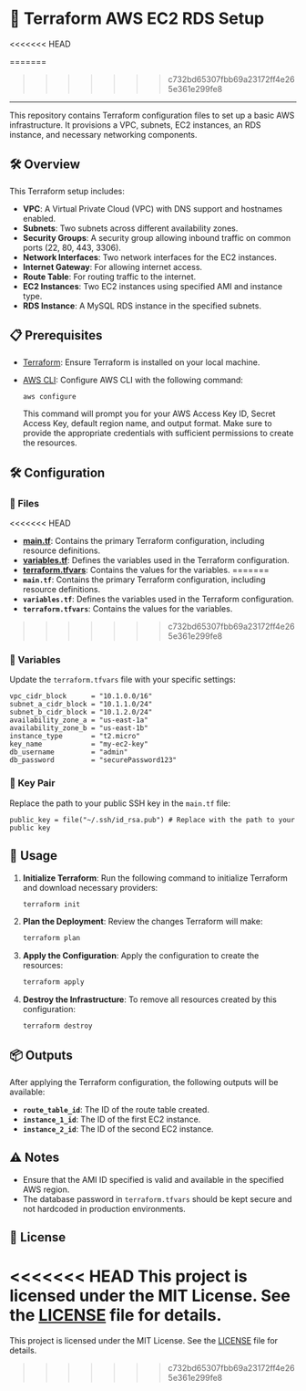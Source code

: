 # 🌟 Terraform AWS EC2 RDS Setup
<<<<<<< HEAD

=======
>>>>>>> c732bd65307fbb69a23172ff4e265e361e299fe8
---
This repository contains Terraform configuration files to set up a basic AWS infrastructure. It provisions a VPC, subnets, EC2 instances, an RDS instance, and necessary networking components.

## 🛠️ Overview

This Terraform setup includes:

- **VPC**: A Virtual Private Cloud (VPC) with DNS support and hostnames enabled.
- **Subnets**: Two subnets across different availability zones.
- **Security Groups**: A security group allowing inbound traffic on common ports (22, 80, 443, 3306).
- **Network Interfaces**: Two network interfaces for the EC2 instances.
- **Internet Gateway**: For allowing internet access.
- **Route Table**: For routing traffic to the internet.
- **EC2 Instances**: Two EC2 instances using specified AMI and instance type.
- **RDS Instance**: A MySQL RDS instance in the specified subnets.

## 📋 Prerequisites

- [Terraform](https://www.terraform.io/downloads): Ensure Terraform is installed on your local machine.
- [AWS CLI](https://aws.amazon.com/cli/): Configure AWS CLI with the following command:

    ```bash
    aws configure
    ```

    This command will prompt you for your AWS Access Key ID, Secret Access Key, default region name, and output format. Make sure to provide the appropriate credentials with sufficient permissions to create the resources.

## 🛠️ Configuration

### 📂 Files

<<<<<<< HEAD
- **[main.tf](https://github.com/prudvikeshav/terraform-ec2-rds-setup/blob/main/main.tf)**: Contains the primary Terraform configuration, including resource definitions.
- **[variables.tf](https://github.com/prudvikeshav/terraform-ec2-rds-setup/blob/main/variables.tf)**: Defines the variables used in the Terraform configuration.
- **[terraform.tfvars](https://github.com/prudvikeshav/terraform-ec2-rds-setup/blob/main/variables.tf)**: Contains the values for the variables.
=======
- **`main.tf`**: Contains the primary Terraform configuration, including resource definitions.
- **`variables.tf`**: Defines the variables used in the Terraform configuration.
- **`terraform.tfvars`**: Contains the values for the variables.
>>>>>>> c732bd65307fbb69a23172ff4e265e361e299fe8

### 🔧 Variables

Update the `terraform.tfvars` file with your specific settings:

```hcl
vpc_cidr_block      = "10.1.0.0/16"
subnet_a_cidr_block = "10.1.1.0/24"
subnet_b_cidr_block = "10.1.2.0/24"
availability_zone_a = "us-east-1a"
availability_zone_b = "us-east-1b"
instance_type       = "t2.micro"
key_name            = "my-ec2-key"
db_username         = "admin"
db_password         = "securePassword123"
```

### 🔑 Key Pair

Replace the path to your public SSH key in the `main.tf` file:

```hcl
public_key = file("~/.ssh/id_rsa.pub") # Replace with the path to your public key
```

## 🚀 Usage

1. **Initialize Terraform**: Run the following command to initialize Terraform and download necessary providers:

    ```bash
    terraform init
    ```

2. **Plan the Deployment**: Review the changes Terraform will make:

    ```bash
    terraform plan
    ```

3. **Apply the Configuration**: Apply the configuration to create the resources:

    ```bash
    terraform apply
    ```

4. **Destroy the Infrastructure**: To remove all resources created by this configuration:

    ```bash
    terraform destroy
    ```

## 📦 Outputs

After applying the Terraform configuration, the following outputs will be available:

- **`route_table_id`**: The ID of the route table created.
- **`instance_1_id`**: The ID of the first EC2 instance.
- **`instance_2_id`**: The ID of the second EC2 instance.

## ⚠️ Notes

- Ensure that the AMI ID specified is valid and available in the specified AWS region.
- The database password in `terraform.tfvars` should be kept secure and not hardcoded in production environments.

## 📜 License

<<<<<<< HEAD
This project is licensed under the MIT License. See the [LICENSE](https://github.com/prudvikeshav/terraform-ec2-rds-setup/blob/main/LICENSE) file for details.
=======
This project is licensed under the MIT License. See the [LICENSE](LICENSE) file for details.


>>>>>>> c732bd65307fbb69a23172ff4e265e361e299fe8
